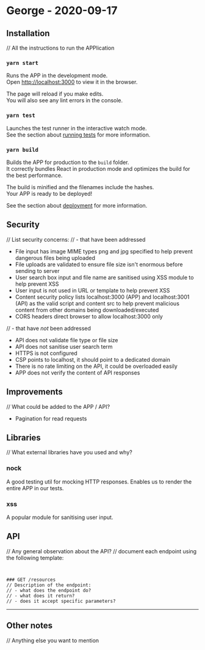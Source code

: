 # George - 2020-09-17

## Installation

// All the instructions to run the APPlication

### `yarn start`

Runs the APP in the development mode.<br />
Open [http://localhost:3000](http://localhost:3000) to view it in the browser.

The page will reload if you make edits.<br />
You will also see any lint errors in the console.

### `yarn test`

Launches the test runner in the interactive watch mode.<br />
See the section about [running tests](https://facebook.github.io/create-react-APP/docs/running-tests) for more information.

### `yarn build`

Builds the APP for production to the `build` folder.<br />
It correctly bundles React in production mode and optimizes the build for the best performance.

The build is minified and the filenames include the hashes.<br />
Your APP is ready to be deployed!

See the section about [deployment](https://facebook.github.io/create-react-APP/docs/deployment) for more information.

## Security

// List security concerns:
// - that have been addressed

- File input has image MIME types png and jpg specified to help prevent dangerous files being uploaded
- File uploads are validated to ensure file size isn't enormous before sending to server
- User search box input and file name are sanitised using XSS module to help prevent XSS
- User input is not used in URL or template to help prevent XSS
- Content security policy lists localhost:3000 (APP) and localhost:3001 (API) as the valid script and content src to help prevent malicious content from other domains being downloaded/executed
- CORS headers direct browser to allow localhost:3000 only

// - that have _not_ been addressed

- API does not validate file type or file size
- API does not sanitise user search term
- HTTPS is not configured
- CSP points to localhost, it should point to a dedicated domain
- There is no rate limiting on the API, it could be overloaded easily
- APP does not verify the content of API responses

## Improvements

// What could be added to the APP / API?

- Pagination for read requests

## Libraries

// What external libraries have you used and why?

### nock

A good testing util for mocking HTTP responses. Enables us to render the entire APP in our tests.

### xss

A popular module for sanitising user input.

## API

// Any general observation about the API?
// document each endpoint using the following template:

```


### GET /resources
// Description of the endpoint:
// - what does the endpoint do?
// - what does it return?
// - does it accept specific parameters?
```

---

## Other notes

// Anything else you want to mention
